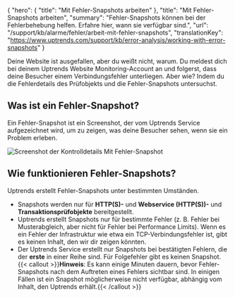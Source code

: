 {
  "hero": {
    "title": "Mit Fehler-Snapshots arbeiten"
  },
  "title": "Mit Fehler-Snapshots arbeiten",
  "summary": "Fehler-Snapshots können bei der Fehlerbehebung helfen. Erfahre hier, wann sie verfügbar sind.",
  "url": "/support/kb/alarme/fehler/arbeit-mit-fehler-snapshots",
  "translationKey": "https://www.uptrends.com/support/kb/error-analysis/working-with-error-snapshots"
}

Deine Website ist ausgefallen, aber du weißt nicht, warum. Du meldest dich bei deinem Uptrends Website Monitoring-Account an und folgerst, dass deine Besucher einem Verbindungsfehler unterliegen. Aber wie? Indem du die Fehlerdetails des Prüfobjekts und die Fehler-Snapshots untersuchst.

## Was ist ein Fehler-Snapshot?

Ein Fehler-Snapshot ist ein Screenshot, der vom Uptrends Service aufgezeichnet wird, um zu zeigen, was deine Besucher sehen, wenn sie ein Problem erleben.

![Screenshot der Kontrolldetails Mit Fehler-Snapshot](/img/content/scr_check-details-with-error-snapshot.min.png)

## Wie funktionieren Fehler-Snapshots?

Uptrends erstellt Fehler-Snapshots unter bestimmten Umständen.

- Snapshots werden nur für **HTTP(S)-** und **Webservice (HTTP(S))-** und **Transaktionsprüfobjekte** bereitgestellt.
- Uptrends erstellt Snapshots nur für bestimmte Fehler (z. B. Fehler bei Musterabgleich, aber nicht für Fehler bei Performance Limits). Wenn es ein Fehler der Infrastruktur wie etwa ein TCP-Verbindungsfehler ist, gibt es keinen Inhalt, den wir dir zeigen könnten.
- Der Uptrends Service erstellt nur Snapshots bei bestätigten Fehlern, die der **erste** in einer Reihe sind. Für Folgefehler gibt es keinen Snapshot.{{< callout >}}**Hinweis**: Es kann einige Minuten dauern, bevor Fehler-Snapshots nach dem Auftreten eines Fehlers sichtbar sind. In einigen Fällen ist ein Snapshot möglicherweise nicht verfügbar, abhängig vom Inhalt, den Uptrends erhält.{{< /callout >}}

